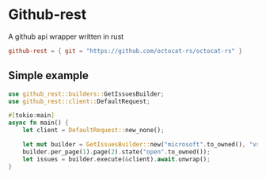 # Github-rest

A github api wrapper written in rust

```toml
github-rest = { git = "https://github.com/octocat-rs/octocat-rs" }
```

## Simple example

```rs
use github_rest::builders::GetIssuesBuilder;
use github_rest::client::DefaultRequest;

#[tokio:main]
async fn main() {
    let client = DefaultRequest::new_none();

    let mut builder = GetIssuesBuilder::new("microsoft".to_owned(), "vscode".to_owned());
    builder.per_page(1).page(2).state("open".to_owned());
    let issues = builder.execute(&client).await.unwrap();
}

```
